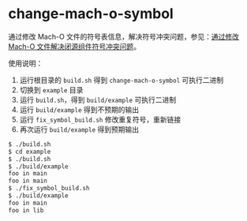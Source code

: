 # change-mach-o-symbol

通过修改 Mach-O 文件的符号表信息，解决符号冲突问题，参见：[通过修改 Mach-O 文件解决闭源组件符号冲突问题](https://blog.indigo.codes/2021/08/15/change-mach-o-symbol/)。

使用说明：

1. 运行根目录的 `build.sh` 得到 `change-mach-o-symbol` 可执行二进制
2. 切换到 `example` 目录
3. 运行 `build.sh`，得到 `build/example` 可执行二进制
4. 运行 `build/example` 得到不预期的输出
5. 运行 `fix_symbol_build.sh` 修改重复符号，重新链接
5. 再次运行 `build/example` 得到预期输出


```sh
$ ./build.sh
$ cd example
$ ./build.sh
$ ./build/example
foo in main
foo in main
$ ./fix_symbol_build.sh
$ ./build/example
foo in main
foo in lib
```
